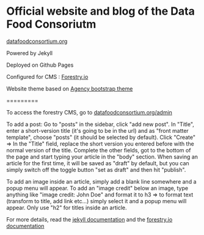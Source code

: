 Official website and blog of the Data Food Consoriutm
=================================

[datafoodconsortium.org](http://datafoodconsortium.org/)

Powered by Jekyll

Deployed on Github Pages

Configured for CMS : [Forestry.io ](https://forestry.io/)


Website theme based on [Agency bootstrap theme ](https://startbootstrap.com/template-overviews/agency/)

=========

To access the forestry CMS, go to [datafoodconsortium.org/admin](http://datafoodconsortium.org/admin/) <br>

To add a post: Go to "posts" in the sidebar, click "add new post". In "Title", enter a short-version title (it's going to be in the url) and as "front matter template", choose "posts" (it should be selected by default). Click "Create" => In the "Title" field, replace the short version you entered before with the normal version of the title. Complete the other fields, got to the bottom of the page and start typing your article in the "body" section. When saving an article for the first time, it will be saved as "draft" by default, but you can simply switch off the toggle button "set as draft" and then hit "publish".

To add an image inside an article, simply add a blank line somewhere and a popup menu will appear. To add an "image credit" below an image, type anything like "image credit: John Doe" and format it to h3 => to format text (transform to title, add link etc...) simply select it and a popup menu will appear. Only use "h2" for titles inside an article. 


For more details, read the [jekyll documentation](http://jekyllrb.com/) and the [forestry.io documentation](http://forestry.io/docs/)
